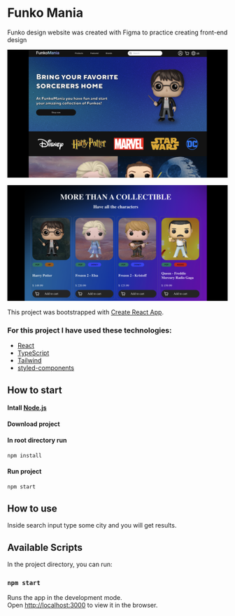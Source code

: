 # Funko Mania

Funko design website was created with Figma to practice creating front-end design

![funko-overview1](public/FunkoPreview.png)

![funko-overview2](public/FunkoPreview2.png)

This project was bootstrapped with [Create React App](https://github.com/facebook/create-react-app).

### For this project I have used these technologies:

- [React](https://reactjs.org/)
- [TypeScript](https://www.typescriptlang.org/)
- [Tailwind](https://tailwindui.com/)
- [styled-components](https://styled-components.com/)

## How to start

#### Intall [Node.js](https://nodejs.org/en/)

#### Download project

#### In root directory run

```
npm install
```

#### Run project

```
npm start
```

## How to use

Inside search input type some city and you will get results.

## Available Scripts

In the project directory, you can run:

### `npm start`

Runs the app in the development mode.\
Open [http://localhost:3000](http://localhost:3000) to view it in the browser.